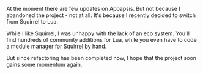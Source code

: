 <!-- 
.. title: Apoapsis status
.. slug: apoapsis-status
.. date: 05/30/2014 10:23:08 PM UTC+02:00
.. tags: apoapsis
.. link: 
.. description: 
.. type: text
-->

At the moment there are few updates on Apoapsis.
But not because I abandoned the project - not at all.
It's because I recently decided to switch from Squirrel to Lua.

While I like Squirrel, I was unhappy with the lack of an eco system.
You'll find hundreds of community additions for Lua,
while you even have to code a module manager for Squirrel by hand.

But since refactoring has been completed now,
I hope that the project soon gains some momentum again.
